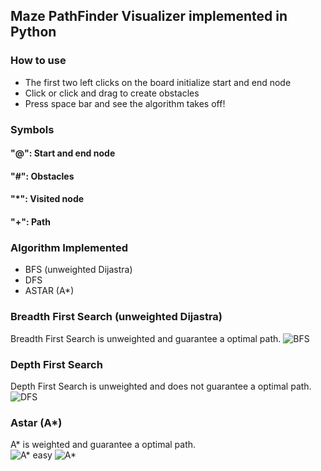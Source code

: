 ## Maze PathFinder Visualizer implemented in Python
### How to use
* The first two left clicks on the board initialize start and end node
* Click or click and drag to create obstacles
* Press space bar and see the algorithm takes off!
### Symbols
#### "@": Start and end node
#### "#": Obstacles
#### "*": Visited node
#### "+": Path

### Algorithm Implemented
* BFS (unweighted Dijastra)
* DFS
* ASTAR (A*)

### Breadth First Search (unweighted Dijastra)
Breadth First Search is unweighted and guarantee a optimal path.
![BFS](https://github.com/ss892714028/Maze-PathFinder-Visualization-Python/blob/master/gifs/bfs.gif)

### Depth First Search
Depth First Search is unweighted and does not guarantee a optimal path.
![DFS](https://github.com/ss892714028/Maze-PathFinder-Visualization-Python/blob/master/gifs/dfs-nonoptimal.gif)

### Astar (A*)
A* is weighted and guarantee a optimal path.                                                         
![A* easy](https://github.com/ss892714028/Maze-PathFinder-Visualization-Python/blob/master/gifs/a-star_ez.gif)
![A*](https://github.com/ss892714028/Maze-PathFinder-Visualization-Python/blob/master/gifs/a-star.gif)
